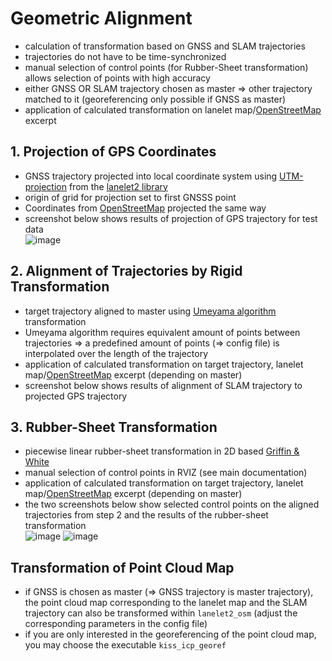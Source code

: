 # Geometric Alignment

- calculation of transformation based on GNSS and SLAM trajectories
- trajectories do not have to be time-synchronized
- manual selection of control points (for Rubber-Sheet transformation) allows selection of points with high accuracy
- either GNSS OR SLAM trajectory chosen as master => other trajectory matched to it (georeferencing only possible if GNSS as master)
- application of calculated transformation on lanelet map/[OpenStreetMap](openstreetmap.org/) excerpt

## 1. Projection of GPS Coordinates

- GNSS trajectory projected into local coordinate system using [UTM-projection](https://apps.dtic.mil/sti/pdfs/ADA266497.pdf) from the [lanelet2 library](https://github.com/fzi-forschungszentrum-informatik/Lanelet2/tree/master/lanelet2_projection)
- origin of grid for projection set to first GNSSS point
- Coordinates from [OpenStreetMap](openstreetmap.org/) projected the same way
- screenshot below shows results of projection of GPS trajectory for test data\
  ![image](img/traj_proj.png)

## 2. Alignment of Trajectories by Rigid Transformation

- target trajectory aligned to master using [Umeyama algorithm](https://web.stanford.edu/class/cs273/refs/umeyama.pdf) transformation
- Umeyama algorithm requires equivalent amount of points between trajectories => a predefined amount of points (=> config file) is interpolated over the length of the trajectory
- application of calculated transformation on target trajectory, lanelet map/[OpenStreetMap](openstreetmap.org/) excerpt (depending on master)
- screenshot below shows results of alignment of SLAM trajectory to projected GPS trajectory

## 3. Rubber-Sheet Transformation

- piecewise linear rubber-sheet transformation in 2D based [Griffin & White](https://www.tandfonline.com/doi/abs/10.1559/152304085783915135)
- manual selection of control points in RVIZ (see main documentation)
- application of calculated transformation on target trajectory, lanelet map/[OpenStreetMap](openstreetmap.org/) excerpt (depending on master)
- the two screenshots below show selected control points on the aligned trajectories from step 2 and the results of the rubber-sheet transformation\
  ![image](img/geometry_rs.png) ![image](img/traj_rs.png)

## Transformation of Point Cloud Map

- if GNSS is chosen as master (=> GNSS trajectory is master trajectory), the point cloud map corresponding to the lanelet map and the SLAM trajectory can also be transformed within `lanelet2_osm` (adjust the corresponding parameters in the config file)
- if you are only interested in the georeferencing of the point cloud map, you may choose the executable `kiss_icp_georef`
